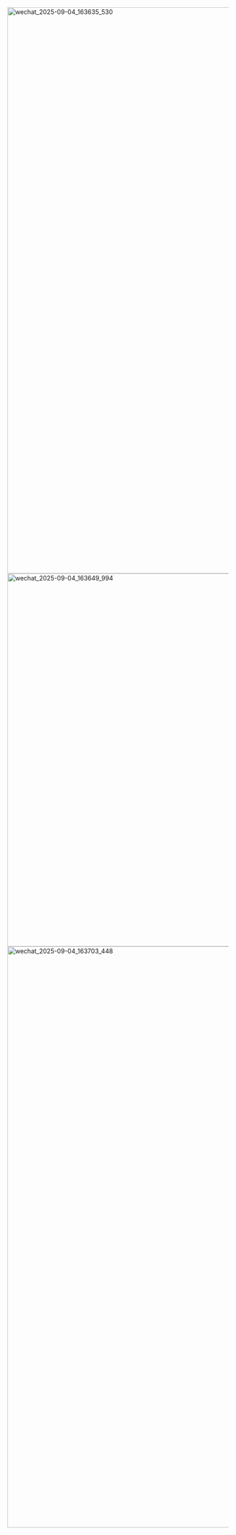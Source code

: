 <img width="1839" height="1289" alt="wechat_2025-09-04_163635_530" src="https://github.com/user-attachments/assets/8d52fe53-e502-4a75-bdf9-63ee7d39f178" />
<img width="1713" height="849" alt="wechat_2025-09-04_163649_994" src="https://github.com/user-attachments/assets/d94224b0-cded-4a8b-a3be-a3be89363dc1" />
<img width="738" height="1323" alt="wechat_2025-09-04_163703_448" src="https://github.com/user-attachments/assets/e61c3a0e-cb3a-4493-8358-c2adb3ba063d" />
